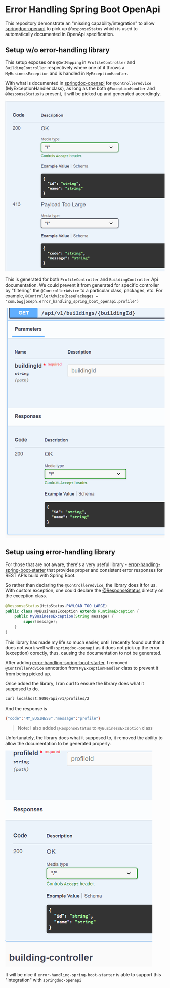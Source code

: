 # Error Handling Spring Boot OpenApi

This repository demonstrate an "missing capability/integration" to allow [springdoc-openapi](https://springdoc.org/) to pick up `@ResponseStatus` which is used to automatically documented in OpenApi specification.

## Setup w/o error-handling library

This setup exposes one `@GetMapping` in `ProfileController` and `BuildingController` respectively where one of it throws a `MyBusinessException` and is handled in `MyExceptionHandler`.

With what is documented in [springdoc-openapi](https://springdoc.org/#error-handling-for-rest-using-controlleradvice) for `@ControllerAdvice` (MyExceptionHandler.class), as long as the both `@ExceptionHandler` and `@ResponseStatus` is present, it will be picked up and generated accordingly.

![display-error-status](./ss/display-error-status.png)

This is generated for both `ProfileController` and `BuildingController` Api documentation. We could prevent it from generated for specific controller by "filtering" the `@ControllerAdvice` to a particular class, packages, etc. For example, `@ControllerAdvice(basePackages = "com.bwgjoseph.error_handling_spring_boot_openapi.profile")`

![building-api](./ss/building-api.png)

## Setup using error-handling library

For those that are not aware, there's a very useful library - [error-handling-spring-boot-starter](https://github.com/wimdeblauwe/error-handling-spring-boot-starter) that provides proper and consistent error responses for REST APIs build with Spring Boot.

So rather than declaring the `@ControllerAdvice`, the library does it for us. With custom exception, one could declare the [@ResponseStatus](https://wimdeblauwe.github.io/error-handling-spring-boot-starter/current/#set-http-response-status-via-responsestatus) directly on the exception class.

```java
@ResponseStatus(HttpStatus.PAYLOAD_TOO_LARGE)
public class MyBusinessException extends RuntimeException {
    public MyBusinessException(String message) {
        super(message);
    }
}
```

This library has made my life so much easier, until I recently found out that it does not work well with `springdoc-openapi` as it does not pick up the error (exception) corectly, thus, causing the documentation to not be generated.

After adding [error-handling-spring-boot-starter](https://github.com/wimdeblauwe/error-handling-spring-boot-starter), I removed `@ControllerAdvice` annotation from `MyExceptionHandler` class to prevent it from being picked up.

Once added the library, I ran curl to ensure the library does what it supposed to do.

```bash
curl localhost:8080/api/v1/profiles/2
```

And the response is

```bash
{"code":"MY_BUSINESS","message":"profile"}
```

> Note: I also added `@ResponseStatus` to `MyBusinessException` class

Unfortunately, the library does what it supposed to, it removed the ability to allow the documentation to be generated properly.

![after-error-handling-lib.png](./ss/after-error-handling-lib.png)

It will be nice if `error-handling-spring-boot-starter` is able to support this "integration" with `springdoc-openapi`
